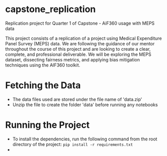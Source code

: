 # capstone_replication
Replication project for Quarter 1 of Capstone - AiF360 usage with MEPS data

This project consists of a replication of a project using Medical Expenditure Panel Survey (MEPS) data. We are following the guidance of our mentor throughout the course of this project and are looking to create a clear, complete, and professional deliverable. We will be exploring the MEPS dataset, dissecting fairness metrics, and applying bias mitigation techniques using the AIF360 toolkit.

# Fetching the Data
- The data files used are stored under the file name of 'data.zip'
- Unzip the file to create the folder 'data' before running any notebooks

# Running the Project
- To install the dependencies, run the following command from the root directory of the project: `pip install -r requirements.txt`
- 
